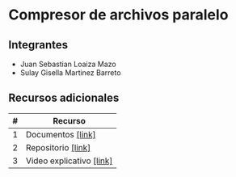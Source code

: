 # Compresor de archivos  paralelo

## Integrantes

* Juan Sebastian Loaiza Mazo
* Sulay Gisella Martinez Barreto

## Recursos adicionales

|#|Recurso|
|---|---|
|1|Documentos [[link]](documentos/)|
|2|Repositorio [[link]](https://github.com/juanselm/finalSO.git)|
|3|Video explicativo [[link]](https://youtu.be/OZ-4jtxXlnw)|
